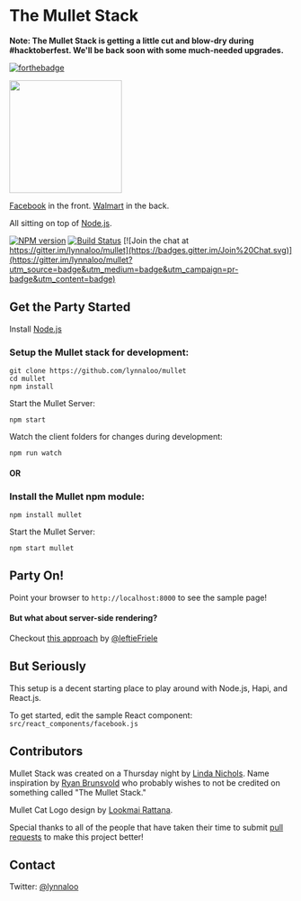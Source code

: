 # The Mullet Stack


__Note: The Mullet Stack is getting a little cut and blow-dry during #hacktoberfest. We'll be back soon with some much-needed upgrades.__


[![forthebadge](http://forthebadge.com/images/badges/contains-cat-gifs.svg)](http://forthebadge.com)

<img src="https://cloud.githubusercontent.com/assets/1610195/5716009/cf500292-9ab1-11e4-84a2-f93f9766afa9.png" align="center" width="200">

[Facebook](http://facebook.github.io/react/) in the front. [Walmart](http://hapijs.com) in the back.

All sitting on top of [Node.js](http://nodejs.org/).

[![NPM version](https://badge.fury.io/js/mullet.svg)](http://badge.fury.io/js/mullet) [![Build Status](https://travis-ci.org/lynnaloo/mullet.svg)](https://travis-ci.org/lynnaloo/mullet) [![Join the chat at https://gitter.im/lynnaloo/mullet](https://badges.gitter.im/Join%20Chat.svg)](https://gitter.im/lynnaloo/mullet?utm_source=badge&utm_medium=badge&utm_campaign=pr-badge&utm_content=badge)

Get the Party Started
----

Install [Node.js](http://nodejs.org/)

### Setup the Mullet stack for development:
```
git clone https://github.com/lynnaloo/mullet
cd mullet
npm install
```

Start the Mullet Server:
```
npm start
```

Watch the client folders for changes during development:
```
npm run watch
```

#### OR

### Install the Mullet npm module:

```
npm install mullet
```

Start the Mullet Server:
```
npm start mullet
```

Party On!
----

Point your browser to `http://localhost:8000` to see the sample page!

#### But what about server-side rendering? 

Checkout [this approach](https://github.com/leftieFriele/mullet/tree/serverside) by [@leftieFriele](http://www.github.com/leftieFriele)

But Seriously
----

This setup is a decent starting place to play around with Node.js, Hapi, and React.js.

To get started, edit the sample React component: `src/react_components/facebook.js`

Contributors
----

Mullet Stack was created on a Thursday night by [Linda Nichols](http://www.github.com/lynnaloo). Name inspiration by [Ryan Brunsvold](http://www.github.com/brunsvold) who probably wishes to not be credited on something called "The Mullet Stack."

Mullet Cat Logo design by [Lookmai Rattana](http://www.github.com/cosmicmeow).

Special thanks to all of the people that have taken their time to submit [pull requests](https://github.com/lynnaloo/mullet/graphs/contributors) to make this project better!

Contact
----

Twitter: [@lynnaloo](http://www.twitter.com/lynnaloo)
